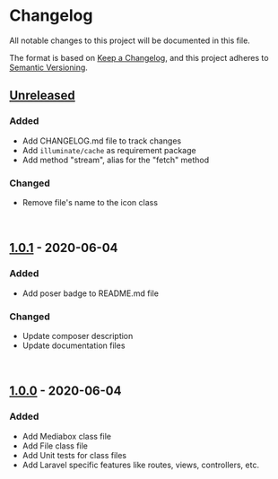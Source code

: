 # Changelog

All notable changes to this project will be documented in this file.

The format is based on [Keep a Changelog](https://keepachangelog.com/en/1.0.0/),
and this project adheres to [Semantic Versioning](https://semver.org/spec/v2.0.0.html).

## [Unreleased]
### Added
- Add CHANGELOG.md file to track changes
- Add `illuminate/cache` as requirement package
- Add method "stream", alias for the "fetch" method
### Changed
- Remove file's name to the icon class

<br>

## [1.0.1] - 2020-06-04
### Added
- Add poser badge to README.md file
### Changed
- Update composer description
- Update documentation files

<br>

## [1.0.0] - 2020-06-04
### Added
- Add Mediabox class file
- Add File class file
- Add Unit tests for class files
- Add Laravel specific features like routes, views, controllers, etc.

<br>

[Unreleased]: https://github.com/codrasil/mediabox/compare/v1.0.1...HEAD
[1.0.1]: https://github.com/codrasil/mediabox/compare/v1.0.0...v1.0.1
[1.0.0]: https://github.com/codrasil/mediabox/releases/tag/v1.0.0
